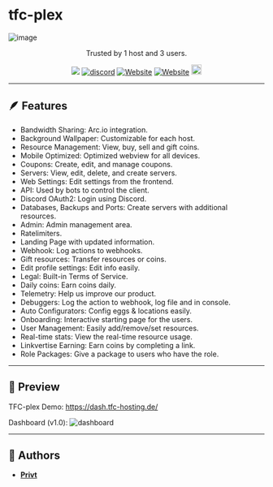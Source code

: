 # tfc-plex

![image](https://cdn.tfc-plex.de/img/gitfront.png)
<p align="center" dir="auto">Trusted by 1 host and 3 users.</p>
<p align="center">
  <a><img src="https://img.shields.io/github/downloads/privt00/tfc-plex/total?color=blue&label=1.0 Downloads"/></a>
  <a href="https://discord.gg/BXmzHS9DRA"><img src="https://img.shields.io/discord/1175441775972860076?color=blue&label=Discord&logo=tfc-plex&logoColor=blue" alt="discord" /></a>
  <a href="https://holaclient.tech/docs"><img alt="Website" src="https://img.shields.io/website?down_color=lightred&down_message=Offline&label=Docs&up_color=blue&up_message=Online&url=https://tfc-plex.de/docs"></a>
  <a href="https://demo.holaclient.tech"><img alt="Website" src="https://img.shields.io/website?down_color=lightred&down_message=Offline&label=Website&up_color=blue&up_message=Online&url=https://holaclient.tech/docs"></a>
  <a  href="https://github.com/privt00/tfc-plex/stargazers"><img src="https://img.shields.io/github/stars/privt00/tfc-plex?label=Stars %E2%AD%90" height="20"/></a>
</p>

---

## 🪶 Features
- Bandwidth Sharing: Arc.io integration.
- Background Wallpaper: Customizable for each host.
- Resource Management: View, buy, sell and gift coins.
- Mobile Optimized: Optimized webview for all devices.
- Coupons: Create, edit, and manage coupons.
- Servers: View, edit, delete, and create servers.
- Web Settings: Edit settings from the frontend.
- API: Used by bots to control the client.
- Discord OAuth2: Login using Discord.
- Databases, Backups and Ports: Create servers with additional resources.
- Admin: Admin management area.
- Ratelimiters.
- Landing Page with updated information.
- Webhook: Log actions to webhooks.
- Gift resources: Transfer resources or coins.
- Edit profile settings: Edit info easily.
- Legal: Built-in Terms of Service.
- Daily coins: Earn coins daily.
- Telemetry: Help us improve our product.
- Debuggers: Log the action to webhook, log file and in console.
- Auto Configurators: Config eggs & locations easily.
- Onboarding: Interactive starting page for the users.
- User Management: Easily add/remove/set resources.
- Real-time stats: View the real-time resource usage.
- Linkvertise Earning: Earn coins by completing a link.
- Role Packages: Give a package to users who have the role.

---

## 👀 Preview
TFC-plex Demo: https://dash.tfc-hosting.de/

Dashboard (v1.0):
![dashboard](https://cdn.tfc-plex.de/img/githubweb.png)

---

## 📝 Authors
- [**Privt**](https://github.com/privt00)

